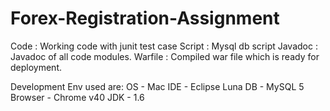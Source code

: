 # Forex-Registration-Assignment
Code : Working code with junit test case
Script : Mysql db script
Javadoc : Javadoc of all code modules.
Warfile : Compiled war file which is ready for deployment.

Development Env used are:
OS - Mac
IDE - Eclipse Luna
DB - MySQL 5
Browser - Chrome v40
JDK - 1.6
